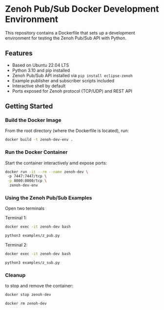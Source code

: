 # Zenoh Pub/Sub Docker Development Environment

This repository contains a Dockerfile that sets up a development environment
for testing the Zenoh Pub/Sub API with Python.

## Features

- Based on Ubuntu 22.04 LTS
- Python 3.10 and pip installed
- Zenoh Pub/Sub API installed via `pip install eclipse-zenoh`
- Example publisher and subscriber scripts included
- Interactive shell by default
- Ports exposed for Zenoh protocol (TCP/UDP) and REST API

## Getting Started


### Build the Docker Image

From the root directory (where the Dockerfile is located), run:

```bash
docker build -t zenoh-dev-env .
```

### Run the Docker Container

Start the container interactively amd expose ports:

```bash
docker run -it --rm --name zenoh-dev \ 
 -p 7447:7447/tcp \
 -p 8000:8000/tcp \
  zenoh-dev-env
```

### Using the Zenoh Pub/Sub Examples

Open two terminals

Terminal 1:
```bash
docker exec -it zenoh-dev bash
```
```bash
python3 examples/z_pub.py
```
Terminal 2:
```bash
docker exec -it zenoh-dev bash
```

```bash
python3 examples/z_sub.py
```

### Cleanup

to stop and remove the container:
```bash
docker stop zenoh-dev
```

```bash
docker rm zenoh-dev
```
